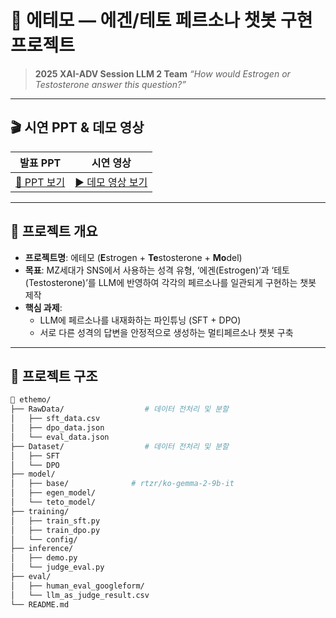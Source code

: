 # 🌟 에테모 — 에겐/테토 페르소나 챗봇 구현 프로젝트

> **2025 XAI-ADV Session LLM 2 Team**
> *“How would Estrogen or Testosterone answer this question?”*

---

## 🎬 시연 PPT & 데모 영상

| 발표 PPT | 시연 영상 |
|:--:|:--:|
| [📄 PPT 보기](https://drive.google.com/file/d/1mW0Gg9x27R2f40_2LKrDH4HgadimJ7mm/view?usp=drive_link) | [▶️ 데모 영상 보기](https://youtu.be/xyw9bLTycKI) |

---

## 🧠 프로젝트 개요

- **프로젝트명**: 에테모 (**E**strogen + **Te**stosterone + **Mo**del)
- **목표**: MZ세대가 SNS에서 사용하는 성격 유형, ‘에겐(Estrogen)’과 ‘테토(Testosterone)’를 LLM에 반영하여 각각의 페르소나를 일관되게 구현하는 챗봇 제작
- **핵심 과제**:
  - LLM에 페르소나를 내재화하는 파인튜닝 (SFT + DPO)
  - 서로 다른 성격의 답변을 안정적으로 생성하는 멀티페르소나 챗봇 구축

---

## 🧩 프로젝트 구조

```bash
📁 ethemo/
├── RawData/                  # 데이터 전처리 및 분할
│   ├── sft_data.csv
│   ├── dpo_data.json
│   └── eval_data.json
├── Dataset/                  # 데이터 전처리 및 분할
│   ├── SFT
│   └── DPO
├── model/
│   ├── base/              # rtzr/ko-gemma-2-9b-it
│   ├── egen_model/
│   └── teto_model/
├── training/
│   ├── train_sft.py
│   ├── train_dpo.py
│   └── config/
├── inference/
│   ├── demo.py
│   └── judge_eval.py
├── eval/
│   ├── human_eval_googleform/
│   └── llm_as_judge_result.csv
└── README.md

